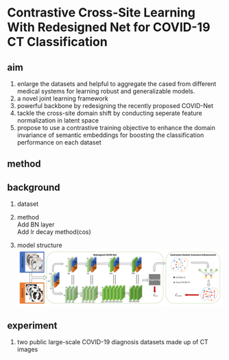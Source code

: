 # Contrastive Cross-Site Learning With Redesigned Net for COVID-19 CT Classification
## aim
1. enlarge the datasets and helpful to aggregate the cased from different medical systems for learning robust and generalizable models.  
2. a novel joint learning framework  
3. powerful backbone by redesigning the recently proposed COVID-Net  
4. tackle the cross-site domain shift by conducting seperate feature normalization in latent space  
5. propose to use a contrastive training objective to enhance the domain invariance of semantic embeddings for boosting the classification performance on each dataset  

## method
## background
1. dataset 

2. method  
Add BN layer  
Add lr decay method(cos)  
3. model structure  
![image](picture/contrastive_covid19_structure.png)
## experiment
1. two public large-scale COVID-19 diagnosis datasets made up of CT images
